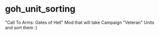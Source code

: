 # goh_unit_sorting
"Call To Arms: Gates of Hell" Mod that will take Campaign "Veteran" Units and sort them :)

